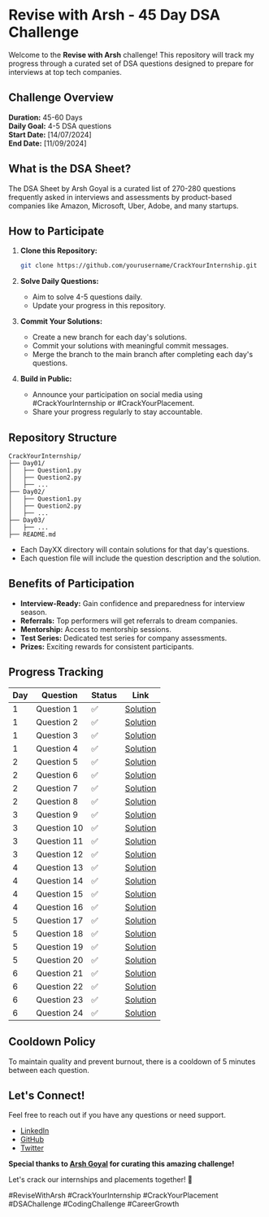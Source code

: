 # Revise with Arsh - 45 Day DSA Challenge

Welcome to the **Revise with Arsh** challenge! This repository will track my progress through a curated set of DSA questions designed to prepare for interviews at top tech companies.

## Challenge Overview

**Duration:** 45-60 Days  
**Daily Goal:** 4-5 DSA questions  
**Start Date:** [14/07/2024]  
**End Date:** [11/09/2024]

## What is the DSA Sheet?

The DSA Sheet by Arsh Goyal is a curated list of 270-280 questions frequently asked in interviews and assessments by product-based companies like Amazon, Microsoft, Uber, Adobe, and many startups.

## How to Participate

1. **Clone this Repository:**
    ```sh
    git clone https://github.com/yourusername/CrackYourInternship.git
    ```

2. **Solve Daily Questions:**
    - Aim to solve 4-5 questions daily.
    - Update your progress in this repository.

3. **Commit Your Solutions:**
    - Create a new branch for each day's solutions.
    - Commit your solutions with meaningful commit messages.
    - Merge the branch to the main branch after completing each day's questions.

4. **Build in Public:**
    - Announce your participation on social media using #CrackYourInternship or #CrackYourPlacement.
    - Share your progress regularly to stay accountable.

## Repository Structure

```
CrackYourInternship/
├── Day01/
│   ├── Question1.py
│   ├── Question2.py
│   ├── ...
├── Day02/
│   ├── Question1.py
│   ├── Question2.py
│   ├── ...
├── Day03/
│   ├── ...
├── README.md
```

- Each DayXX directory will contain solutions for that day's questions.
- Each question file will include the question description and the solution.

## Benefits of Participation

- **Interview-Ready:** Gain confidence and preparedness for interview season.
- **Referrals:** Top performers will get referrals to dream companies.
- **Mentorship:** Access to mentorship sessions.
- **Test Series:** Dedicated test series for company assessments.
- **Prizes:** Exciting rewards for consistent participants.

## Progress Tracking

| Day | Question   | Status | Link                     |
|-----|------------|--------|--------------------------|
| 1   | Question 1 | ✅     | [Solution](Day01/Question1.py) |
| 1   | Question 2 | ✅     | [Solution](Day01/Question2.py) |
| 1   | Question 3 | ✅     | [Solution](Day01/Question3.py) |
| 1   | Question 4 | ✅     | [Solution](Day01/Question4.py) |
| 2   | Question 5 | ✅     | [Solution](Day02/Question5.py) |
| 2   | Question 6 | ✅     | [Solution](Day02/Question6.py) |
| 2   | Question 7 | ✅     | [Solution](Day02/Question7.py) |
| 2   | Question 8 | ✅     | [Solution](Day02/Question8.py) |
| 3   | Question 9 | ✅     | [Solution](Day03/Question9.py) |
| 3   | Question 10 | ✅     | [Solution](Day03/Question10.py) |
| 3   | Question 11 | ✅     | [Solution](Day03/Question11.py) |
| 3   | Question 12 | ✅     | [Solution](Day03/Question12.py) |
| 4   | Question 13 | ✅     | [Solution](Day04/Question13.py) |
| 4   | Question 14 | ✅     | [Solution](Day04/Question14.py) |
| 4   | Question 15 | ✅     | [Solution](Day04/Question15.py) |
| 4   | Question 16 | ✅     | [Solution](Day04/Question16.py) |
| 5   | Question 17 | ✅     | [Solution](Day05/Question17.py) |
| 5   | Question 18 | ✅     | [Solution](Day05/Question18.py) |
| 5   | Question 19 | ✅     | [Solution](Day05/Question19.py) |
| 5   | Question 20 | ✅     | [Solution](Day05/Question20.py) |
| 6   | Question 21 | ✅     | [Solution](Day05/Question21.py) |
| 6   | Question 22 | ✅     | [Solution](Day05/Question22.py) |
| 6   | Question 23 | ✅     | [Solution](Day05/Question23.py) |
| 6   | Question 24 | ✅     | [Solution](Day05/Question24.py) |

## Cooldown Policy

To maintain quality and prevent burnout, there is a cooldown of 5 minutes between each question.

## Let's Connect!

Feel free to reach out if you have any questions or need support.

- [LinkedIn](https://www.linkedin.com/in/b-a-adarsh/)
- [GitHub](https://github.com/Adarsh79)
- [Twitter](https://twitter.com/AdarshB79)

**Special thanks to [Arsh Goyal](https://www.linkedin.com/in/arshgoyal/) for curating this amazing challenge!**

Let's crack our internships and placements together! 💪

#ReviseWithArsh #CrackYourInternship #CrackYourPlacement #DSAChallenge #CodingChallenge #CareerGrowth
